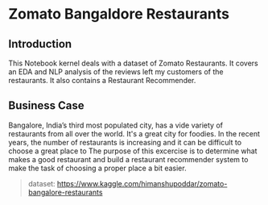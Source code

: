 <h1>Zomato Bangaldore Restaurants<span class="tocSkip"></span></h1>

<h2>Introduction<span class="tocSkip"></span></h2>
This Notebook kernel deals with a dataset of Zomato Restaurants. It covers an EDA and NLP analysis of the reviews left my customers of the restaurants. It also contains a Restaurant Recommender. 

<h2>Business Case<span class="tocSkip"></span></h2>

Bangalore, India’s third most populated city, has a vide variety of restaurants from all over the world. It's a great city for foodies. 
In the recent years, the number of restaurants is increasing and it can be difficult to choose a great place to
The purpose of this excercise is to determine what makes a good restaurant and build a restaurant recommender system to make the task of choosing a proper place a bit easier.

> dataset: https://www.kaggle.com/himanshupoddar/zomato-bangalore-restaurants
